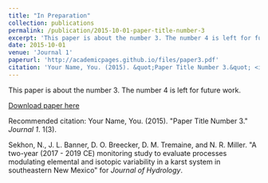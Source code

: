 ```yaml
---
title: "In Preparation"
collection: publications
permalink: /publication/2015-10-01-paper-title-number-3
excerpt: 'This paper is about the number 3. The number 4 is left for future work.'
date: 2015-10-01
venue: 'Journal 1'
paperurl: 'http://academicpages.github.io/files/paper3.pdf'
citation: 'Your Name, You. (2015). &quot;Paper Title Number 3.&quot; <i>Journal 1</i>. 1(3).'
---
```

This paper is about the number 3. The number 4 is left for future work.

[Download paper here](http://academicpages.github.io/files/paper3.pdf)

Recommended citation: Your Name, You. (2015). "Paper Title Number 3." <i>Journal 1</i>. 1(3).


Sekhon, N., J. L. Banner, D. O. Breecker, D. M. Tremaine, and N. R. Miller. "A two-year (2017 - 2019 CE) monitoring study to evaluate processes modulating elemental and isotopic variability in a karst system in southeastern New Mexico" for <i>Journal of Hydrology</i>.
